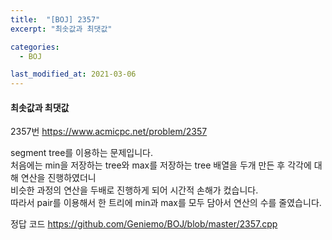 ```yaml
---
title:  "[BOJ] 2357"
excerpt: "최솟값과 최댓값"

categories:
  - BOJ

last_modified_at: 2021-03-06
---
```


#### 최솟값과 최댓값

2357번 <https://www.acmicpc.net/problem/2357>

segment tree를 이용하는 문제입니다.<br>
처음에는 min을 저장하는 tree와 max를 저장하는 tree 배열을 두개 만든 후 각각에 대해 연산을 진행하였더니<br>
비슷한 과정의 연산을 두배로 진행하게 되어 시간적 손해가 컸습니다.<br>
따라서 pair를 이용해서 한 트리에 min과 max를 모두 담아서 연산의 수를 줄였습니다.

정답 코드 <https://github.com/Geniemo/BOJ/blob/master/2357.cpp>
